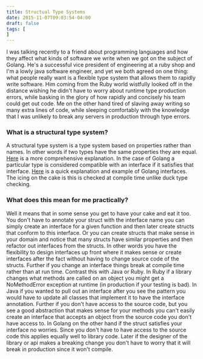 ```yaml
---
title: Structual Type Systems
date: 2015-11-07T09:03:54-04:00
draft: false
tags: [
]
---
```

I was talking recently to a friend about programming languages and how they affect what kinds of software we write when we got on the subject of Golang. He's a successful vice president of engineering at a ruby shop and I'm a lowly java software engineer, and yet we both agreed on one thing: what people really want is a flexible type system that allows them to rapidly write software. Him coming from the Ruby world wistfully looked off in the distance wishing he didn't have to worry about runtime type production errors, while basking in the glory of how rapidly and concisely his team could get out code. Me on the other hand tired of slaving away writing so many extra lines of code, while sleeping comfortably with the knowledge that I was unlikely to break any servers in production through type errors.


### What is a structural type system?

A structural type system is a type system based on properties rather than names. In other words if two types have the same properties they are equal. [Here](https://en.wikipedia.org/wiki/Structural_type_system) is a more comprehensive explanation. In the case of Golang a particular type is considered compatible with an interface if it satisfies that interface. [Here](http://jordanorelli.com/post/32665860244/how-to-use-interfaces-in-go) is a quick explanation and example of Golang interfaces. The icing on the cake is this is checked at compile time unlike duck type checking.


### What does this mean for me practically?

Well it means that in some sense you get to have your cake and eat it too. You don't have to annotate your struct with the interface name you can simply create an interface for a given function and then later create structs that conform to this interface. Or you can create structs that make sense in your domain and notice that many structs have similar properties and then refactor out interfaces from the structs. In other words you have the flexibility to design interfaces up front where it makes sense or create interfaces after the fact without having to change source code of the structs. Further if you change an interface things break at compile time rather than at run time. Contrast this with Java or Ruby. In Ruby if a library changes what methods are called on an object you might get a NoMethodError exception at runtime (in production if your testing is bad). In Java if you wanted to pull out an interface after you see the pattern you would have to update all classes that implement it to have the interface annotation. Further if you don't have access to the source code, but you see a good abstraction that makes sense for your methods you can't easily create an interface that accepts an object from the source code you don't have access to. In Golang on the other hand if the struct satisfies your interface no worries. Since you don't have to have access to the source code this applies equally well to library code. Later if the designer of the library or api makes a breaking change you don't have to worry that it will break in production since it won't compile.